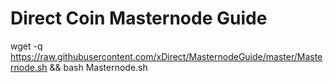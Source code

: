 # Direct Coin Masternode Guide


wget -q https://raw.githubusercontent.com/xDirect/MasternodeGuide/master/Masternode.sh && bash Masternode.sh

